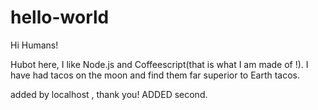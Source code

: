 # hello-world
Hi Humans!

Hubot here, I like Node.js and Coffeescript(that is what I am made of !).
I have had tacos on the moon and find them far superior to Earth tacos.

added by localhost , thank you!
ADDED second.
